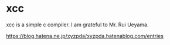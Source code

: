 xcc
====

xcc is a simple c compiler.
I am grateful to Mr. Rui Ueyama.

https://blog.hatena.ne.jp/xyzpda/xyzpda.hatenablog.com/entries